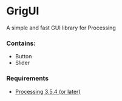# GrigUI
A simple and fast GUI library for Processing

### Contains:
- Button
- Slider
### Requirements
- [Processing 3.5.4 (or later)](https://processing.org/download)

